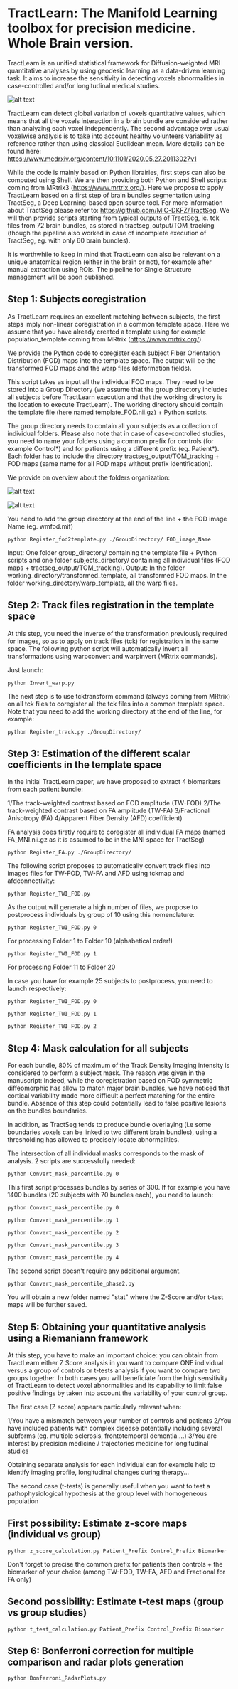 # TractLearn: The Manifold Learning toolbox for precision medicine. Whole Brain version.

TractLearn is an unified statistical framework for Diffusion-weighted MRI quantitative analyses by using geodesic learning as a data-driven learning task. It aims to increase the sensitivity in detecting voxels abnormalities in case-controlled and/or longitudinal medical studies. 

![alt text](https://geodaisics.files.wordpress.com/2020/11/tractlearnexample.png "Example of TractLearn application to localize brain abnormality in a trauma patient") 

TractLearn can detect global variation of voxels quantitative values, which means that all the voxels interaction in a brain bundle are considered rather than analyzing each voxel independently. The second advantage over usual voxelwise analysis is to take into account healthy volunteers variability as reference rather than using classical Euclidean mean. More details can be found here: https://www.medrxiv.org/content/10.1101/2020.05.27.20113027v1

While the code is mainly based on Python librairies, first steps can also be computed using Shell. We are then providing both Python and Shell scripts coming from MRtrix3 (https://www.mrtrix.org/). Here we propose to apply TractLearn based on a first step of brain bundles segmentation using TractSeg, a Deep Learning-based open source tool. For more information about TractSeg please refer to: https://github.com/MIC-DKFZ/TractSeg. We will then provide scripts starting from typical outputs of TractSeg, ie. tck files from 72 brain bundles, as stored in tractseg_output/TOM_tracking (though the pipeline also worked in case of incomplete execution of TractSeg, eg. with only 60 brain bundles). 

It is worthwhile to keep in mind that TractLearn can also be relevant on a unique anatomical region (either in the brain or not), for example after manual extraction using ROIs. The pipeline for Single Structure management will be soon published.

## Step 1: Subjects coregistration

As TractLearn requires an excellent matching between subjects, the first steps imply non-linear coregistration in a common template space. 
Here we assume that you have already created a template using for example population_template coming from MRtrix (https://www.mrtrix.org/).

We provide the Python code to coregister each subject Fiber Orientation Distribution (FOD) maps into the template space. The output will be the transformed FOD maps and the warp files (deformation fields). 

This script takes as input all the individual FOD maps. They need to be stored into a Group Directory (we assume that the group directory includes all subjects before TractLearn execution and that the working directory is the location to execute TractLearn). The working directory should contain the template file (here named template_FOD.nii.gz) + Python scripts.

The group directory needs to contain all your subjects as a collection of individual folders. Please also note that in case of case-controlled studies, you need to name your folders using a common prefix for controls (for example Control*) and for patients using a different prefix (eg. Patient*).
Each folder has to include the directory tractseg_output/TOM_tracking + FOD maps (same name for all FOD maps without prefix identification).

We provide on overview about the folders organization:

![alt text](https://geodaisics.files.wordpress.com/2020/12/working.png "Working directory tree view") 

![alt text](https://geodaisics.files.wordpress.com/2020/12/group.png "Group directory tree view") 

You need to add the group directory at the end of the line + the FOD image Name (eg. wmfod.mif)

```
python Register_fod2template.py ./GroupDirectory/ FOD_image_Name
```

Input: One folder group_directory/ containing the template file + Python scripts and one folder subjects_directory/ containing all individual files (FOD maps +  tractseg_output/TOM_tracking).
Output: In the folder working_directory/transformed_template, all transformed FOD maps. In the folder working_directory/warp_template, all the warp files.


## Step 2: Track files registration in the template space

At this step, you need the inverse of the transformation previously required for images, so as to apply on track files (tck) for registration in the same space. 
The following python script will automatically invert all transformations using warpconvert and warpinvert (MRtrix commands). 

Just launch:

```
python Invert_warp.py
```

The next step is to use tcktransform command (always coming from MRtrix) on all tck files to coregister all the tck files into a common template space. Note that you need to add the working directory at the end of the line, for example:
```
python Register_track.py ./GroupDirectory/
```

## Step 3: Estimation of the different scalar coefficients in the template space

In the initial TractLearn paper, we have proposed to extract 4 biomarkers from each patient bundle:

1/The track-weighted contrast based on FOD amplitude (TW-FOD)
2/The track-weighted contrast based on FA amplitude (TW-FA)
3/Fractional Anisotropy (FA)
4/Apparent Fiber Density (AFD) coefficient) 

FA analysis does firstly require to coregister all individual FA maps (named FA_MNI.nii.gz as it is assumed to be in the MNI space for TractSeg)

```
python Register_FA.py ./GroupDirectory/
```

The following script proposes to automatically convert track files into images files for TW-FOD, TW-FA and AFD using tckmap and afdconnectivity:

```
python Register_TWI_FOD.py
```

As the output will generate a high number of files, we propose to postprocess individuals by group of 10 using this nomenclature:

```
python Register_TWI_FOD.py 0
```

For processing Folder 1 to Folder 10 (alphabetical order!) 

```
python Register_TWI_FOD.py 1
```

For processing Folder 11 to Folder 20

In case you have for example 25 subjects to postprocess, you need to launch respectively:

```
python Register_TWI_FOD.py 0
```
```
python Register_TWI_FOD.py 1
```
```
python Register_TWI_FOD.py 2
```

## Step 4: Mask calculation for all subjects

For each bundle, 80% of maximum of the Track Density Imaging intensity is considered to perform a subject mask. The reason was given in the manuscript: Indeed, while the coregistration based on FOD symmetric diffeomorphic has allow to match major brain bundles, we have noticed that cortical variability made more difficult a perfect matching for the entire bundle. Absence of this step could potentially lead to false positive lesions on the bundles boundaries. 

In addition, as TractSeg tends to produce bundle overlaying (i.e some boundaries voxels can be linked to two different brain bundles), using a thresholding has allowed to precisely locate abnormalities.

The intersection of all individual masks corresponds to the mask of analysis. 2 scripts are successfully needed:

```
python Convert_mask_percentile.py 0
```
This first script processes bundles by series of 300. If for example you have 1400 bundles (20 subjects with 70 bundles each), you need to launch:

```
python Convert_mask_percentile.py 0
```
```
python Convert_mask_percentile.py 1
```
```
python Convert_mask_percentile.py 2
```
```
python Convert_mask_percentile.py 3
```
```
python Convert_mask_percentile.py 4
```

The second script doesn't require any additional argument.

```
python Convert_mask_percentile_phase2.py
```
You will obtain a new folder named "stat" where the Z-Score and/or t-test maps will be further saved.


## Step 5: Obtaining your quantitative analysis using a Riemaniann framework

At this step, you have to make an important choice: you can obtain from TractLearn either Z Score analysis in you want to compare ONE individual versus a group of controls or t-tests analysis if you want to compare two groups together. In both cases you will beneficiate from the high sensitivity of TractLearn to detect voxel abnormalities and its capability to limit false positive findings by taken into account the variability of your control group.

The first case (Z score) appears particularly relevant when:

1/You have a mismatch between your number of controls and patients
2/You have included patients with complex disease potentially including several subforms (eg. multiple sclerosis, frontotemporal dementia....)
3/You are interest by precision medicine / trajectories medicine for longitudinal studies

Obtaining separate analysis for each individual can for example help to identify imaging profile, longitudinal changes during therapy...

The second case (t-tests) is generally useful when you want to test a pathophysiological hypothesis at the group level with homogeneous population

## First possibility: Estimate z-score maps (individual vs group)

```
python z_score_calculation.py Patient_Prefix Control_Prefix Biomarker
```

Don't forget to precise the common prefix for patients then controls + the biomarker of your choice (among TW-FOD, TW-FA, AFD and Fractional for FA only)


## Second possibility: Estimate t-test maps (group vs group studies)

```
python t_test_calculation.py Patient_Prefix Control_Prefix Biomarker
```

## Step 6: Bonferroni correction for multiple comparison and radar plots generation

```
python Bonferroni_RadarPlots.py
```



